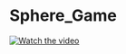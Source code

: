 # Sphere_Game

[![Watch the video](https://img.youtube.com/vi/GUqlOJzt99I/maxresdefault.jpg)](https://www.youtube.com/watch?v=GUqlOJzt99I&ab_channel=JohnnyWakim)
